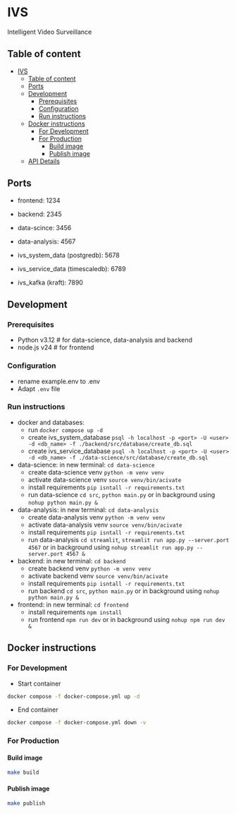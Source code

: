 # IVS

Intelligent Video Surveillance

## Table of content

- [IVS](#IVS)
  - [Table of content](#table-of-content)
  - [Ports](#ports)
  - [Development](#development)
    - [Prerequisites](#prerequisites)
    - [Configuration](#configuration)
    - [Run instructions](#run-instructions)
  - [Docker instructions](#docker-instructions)
    - [For Development](#for-development)
    - [For Production](#for-production)
      - [Build image](#build-image)
      - [Publish image](#publish-image)
  - [API Details](#api-details)
  
## Ports
- frontend: 1234
- backend: 2345
- data-scince: 3456
- data-analysis: 4567

- ivs_system_data (postgredb): 5678
- ivs_service_data (timescaledb): 6789
- ivs_kafka (kraft): 7890


## Development
### Prerequisites
- Python v3.12 # for data-science, data-analysis and backend
- node.js v24 # for frontend

### Configuration
- rename example.env to .env 
- Adapt `.env` file

### Run instructions
- docker and databases:
  - run `docker compose up -d`
  - create ivs_system_database `psql -h localhost -p <port> -U <user> -d <db_name> -f ./backend/src/database/create_db.sql`
  - create ivs_service_database `psql -h localhost -p <port> -U <user> -d <db_name> -f ./data-science/src/database/create_db.sql`
- data-science: in new terminal: `cd data-science`
  - create data-science venv `python -m venv venv`
  - activate data-science venv `source venv/bin/acivate`
  - install requirements `pip isntall -r requirements.txt`
  - run data-science `cd src`, `python main.py` or in background using `nohup python main.py &`
- data-analysis: in new terminal: `cd data-analysis`
  - create data-analysis venv `python -m venv venv`
  - activate data-analysis venv `source venv/bin/acivate`
  - install requirements `pip isntall -r requirements.txt`
  - run data-analysis `cd streamlit`, `streamlit run app.py --server.port 4567` or in background using `nohup streamlit run app.py --server.port 4567 &`
- backend: in new terminal: `cd backend`
  - create backend venv `python -m venv venv`
  - activate backend venv `source venv/bin/acivate`
  - install requirements `pip isntall -r requirements.txt`
  - run backend `cd src`, `python main.py` or in background using `nohup python main.py &`
- frontend: in new terminal: `cd frontend`
  - install requirements `npm install`
  - run frontend `npm run dev` or in background using `nohup npm run dev &`

## Docker instructions
### For Development

- Start container

```sh
docker compose -f docker-compose.yml up -d
```

- End container

```sh
docker compose -f docker-compose.yml down -v
```

### For Production
#### Build image

```sh
make build
```

#### Publish image

```sh
make publish
```